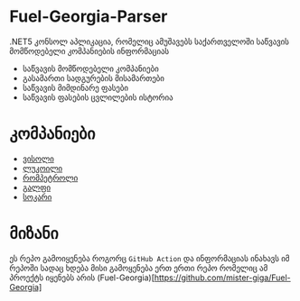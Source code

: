 # Fuel-Georgia-Parser

.NET5 კონსოლ აპლიკაცია, რომელიც ამუშავებს საქართველოში საწვავის მომწოდებელი კომპანიების ინფორმაციას
* საწვავის მომწოდებელი კომპანიები
* გასამართი სადგურების მისამართები
* საწვავის მიმდინარე ფასები
* საწვავის ფასების ცვლილების ისტორია

# კომპანიები
* [ვისოლი](http://www.wissol.ge/)
* [ლუკოილი](http://www.lukoil.ge/)
* [რომპეტროლი](https://www.rompetrol.ge/)
* [გალფი](https://gulf.ge/)
* [სოკარი](https://www.sgp.ge/ge/)

# მიზანი
ეს რეპო გამოიყენება როგორც ```GitHub Action``` და ინფორმაციას ინახავს იმ რეპოში სადაც ხდება მისი გამოყენება
ერთ ერთი რეპო რომელიც ამ პროექტს იყენებს არის (Fuel-Georgia)[https://github.com/mister-giga/Fuel-Georgia]

